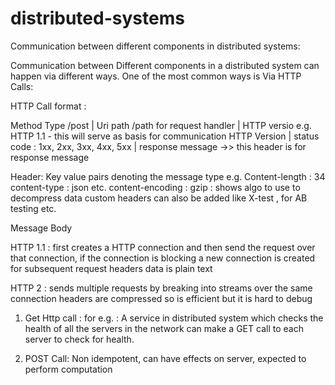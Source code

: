 # distributed-systems
Communication between different components in distributed systems:

Communication between Different components in a distributed system can happen via different ways.
One of the most common ways is Via HTTP Calls:

HTTP Call format :

Method Type /post |  Uri path /path for request handler | HTTP versio e.g. HTTP 1.1 - this will serve as basis for communication
HTTP Version | status code : 1xx, 2xx, 3xx, 4xx, 5xx | response message ->> this header is for response message

Header: Key value pairs denoting the message type
e.g. Content-length : 34
     content-type : json etc.
     content-encoding : gzip : shows algo to use to decompress data
custom headers can also be added like X-test , for AB testing etc.

Message Body


HTTP 1.1 : first creates a HTTP connection and then send the request over that connection, if the connection is blocking a new connection is created for subsequent request
	   headers data is plain text 

HTTP 2 : sends multiple requests by breaking into streams over the same connection
	headers are compressed so is efficient but it is hard to debug


1. Get Http call :
	for e.g. : A service in distributed system which checks the health of all the servers in the network can make a GET call to each server to check for health.

2. POST Call:
	Non idempotent, can have effects on server, expected to perform computation 
